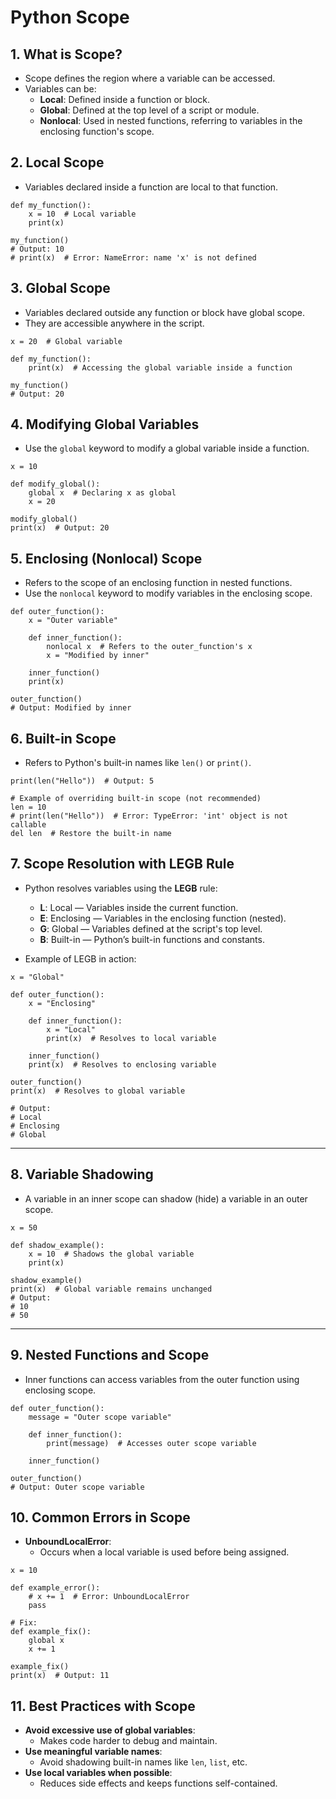 # Python Scope

## 1. What is Scope?
 - Scope defines the region where a variable can be accessed.
 - Variables can be:
   - **Local**: Defined inside a function or block.
   - **Global**: Defined at the top level of a script or module.
   - **Nonlocal**: Used in nested functions, referring to variables in the enclosing function's scope.


## 2. Local Scope
 - Variables declared inside a function are local to that function.
```
def my_function():
    x = 10  # Local variable
    print(x)

my_function()
# Output: 10
# print(x)  # Error: NameError: name 'x' is not defined
```

## 3. Global Scope
 - Variables declared outside any function or block have global scope.
 - They are accessible anywhere in the script.
```
x = 20  # Global variable

def my_function():
    print(x)  # Accessing the global variable inside a function

my_function()
# Output: 20
```

## 4. Modifying Global Variables
 - Use the `global` keyword to modify a global variable inside a function.
```
x = 10

def modify_global():
    global x  # Declaring x as global
    x = 20

modify_global()
print(x)  # Output: 20
```

## 5. Enclosing (Nonlocal) Scope
 - Refers to the scope of an enclosing function in nested functions.
 - Use the `nonlocal` keyword to modify variables in the enclosing scope.
```
def outer_function():
    x = "Outer variable"

    def inner_function():
        nonlocal x  # Refers to the outer_function's x
        x = "Modified by inner"
    
    inner_function()
    print(x)

outer_function()
# Output: Modified by inner
```

## 6. Built-in Scope
 - Refers to Python's built-in names like `len()` or `print()`.
```
print(len("Hello"))  # Output: 5

# Example of overriding built-in scope (not recommended)
len = 10
# print(len("Hello"))  # Error: TypeError: 'int' object is not callable
del len  # Restore the built-in name
```

## 7. Scope Resolution with LEGB Rule
 - Python resolves variables using the **LEGB** rule:
   - **L**: Local — Variables inside the current function.
   - **E**: Enclosing — Variables in the enclosing function (nested).
   - **G**: Global — Variables defined at the script's top level.
   - **B**: Built-in — Python’s built-in functions and constants.

- Example of LEGB in action:
```
x = "Global"

def outer_function():
    x = "Enclosing"

    def inner_function():
        x = "Local"
        print(x)  # Resolves to local variable

    inner_function()
    print(x)  # Resolves to enclosing variable

outer_function()
print(x)  # Resolves to global variable

# Output:
# Local
# Enclosing
# Global
```
---

## 8. Variable Shadowing
 - A variable in an inner scope can shadow (hide) a variable in an outer scope.
```
x = 50

def shadow_example():
    x = 10  # Shadows the global variable
    print(x)

shadow_example()
print(x)  # Global variable remains unchanged
# Output:
# 10
# 50
```
---

## 9. Nested Functions and Scope
 - Inner functions can access variables from the outer function using enclosing scope.
```
def outer_function():
    message = "Outer scope variable"

    def inner_function():
        print(message)  # Accesses outer scope variable
    
    inner_function()

outer_function()
# Output: Outer scope variable
```

## 10. Common Errors in Scope
 - **UnboundLocalError**:
   - Occurs when a local variable is used before being assigned.
```
x = 10

def example_error():
    # x += 1  # Error: UnboundLocalError
    pass

# Fix:
def example_fix():
    global x
    x += 1

example_fix()
print(x)  # Output: 11
```

## 11. Best Practices with Scope
- **Avoid excessive use of global variables**:
  - Makes code harder to debug and maintain.
- **Use meaningful variable names**:
  - Avoid shadowing built-in names like `len`, `list`, etc.
- **Use local variables when possible**:
  - Reduces side effects and keeps functions self-contained.

